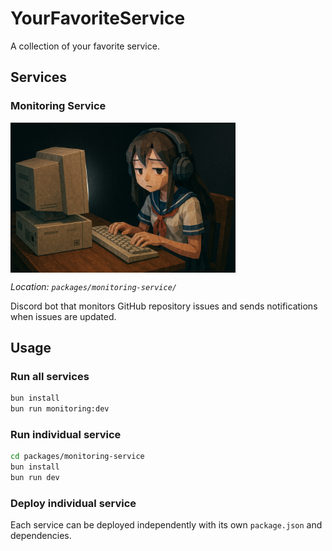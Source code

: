 # YourFavoriteService

A collection of your favorite service.

## Services

### Monitoring Service

<img src="./service.png" width="360" height="240" align="center">

_Location: `packages/monitoring-service/`_

Discord bot that monitors GitHub repository issues and sends notifications when issues are updated.

## Usage

### Run all services

```bash
bun install
bun run monitoring:dev
```

### Run individual service

```bash
cd packages/monitoring-service
bun install
bun run dev
```

### Deploy individual service

Each service can be deployed independently with its own `package.json` and dependencies.
